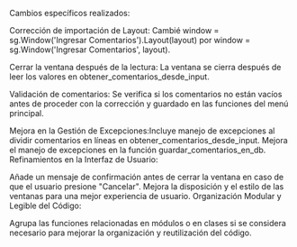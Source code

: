 Cambios específicos realizados:

Corrección de importación de Layout: Cambié window = sg.Window('Ingresar Comentarios').Layout(layout) por window = sg.Window('Ingresar Comentarios', layout).

Cerrar la ventana después de la lectura: La ventana se cierra después de leer los valores en obtener_comentarios_desde_input.

Validación de comentarios: Se verifica si los comentarios no están vacíos antes de proceder con la corrección y guardado en las funciones del menú principal.

Mejora en la Gestión de Excepciones:Incluye manejo de excepciones al dividir comentarios en líneas en obtener_comentarios_desde_input.
Mejora el manejo de excepciones en la función guardar_comentarios_en_db.
Refinamientos en la Interfaz de Usuario:

Añade un mensaje de confirmación antes de cerrar la ventana en caso de que el usuario presione "Cancelar".
Mejora la disposición y el estilo de las ventanas para una mejor experiencia de usuario.
Organización Modular y Legible del Código:

Agrupa las funciones relacionadas en módulos o en clases si se considera necesario para mejorar la organización y reutilización del código.



